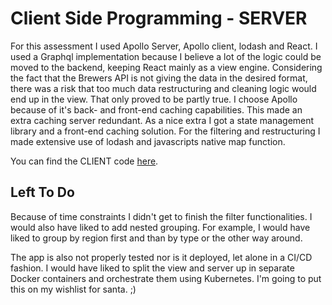 # Client Side Programming - SERVER

For this assessment I used Apollo Server, Apollo client, lodash and React. I used a Graphql implementation because I believe a lot of the logic could be moved to the backend, keeping React mainly as a view engine. Considering the fact that the Brewers API is not giving the data in the desired format, there was a risk that too much data restructuring and cleaning logic would end up in the view. That only proved to be partly true. I choose Apollo because of it's back- and front-end caching capabilities. This made an extra caching server redundant. As a nice extra I got a state management library and a front-end caching solution. For the filtering and restructuring I made extensive use of lodash and javascripts native map function.

You can find the CLIENT code <a href="https://github.com/Piepongwong/apollo-server-brewerydb">here</a>.

## Left To Do
Because of time constraints I didn't get to finish the filter functionalities. I would also have liked to add nested grouping. For example, I would have liked to group by region first and than by type or the other way around. 

The app is also not properly tested nor is it deployed, let alone in a CI/CD fashion. I would have liked to split the view and server up in separate Docker containers and orchestrate them using Kubernetes. I'm going to put this on my wishlist for santa. ;)